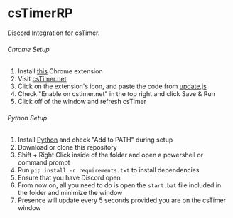 # csTimerRP

Discord Integration for csTimer.

###### Chrome Setup
1. Install [this](https://chrome.google.com/webstore/detail/run-javascript/lmilalhkkdhfieeienjbiicclobibjao) Chrome extension
2. Visit [csTimer.net](https://cstimer.net/)
3. Click on the extension's icon, and paste the code from [update.js](update.js)
4. Check "Enable on cstimer.net" in the top right and click Save & Run
5. Click off of the window and refresh csTimer

###### Python Setup
1. Install [Python](https://www.python.org/downloads/) and check "Add to PATH" during setup
2. Download or clone this repository
3. Shift + Right Click inside of the folder and open a powershell or command prompt
4. Run `pip install -r requirements.txt` to install dependencies
5. Ensure that you have Discord open
6. From now on, all you need to do is open the `start.bat` file included in the folder and minimize the window
7. Presence will update every 5 seconds provided you are on the csTimer window
